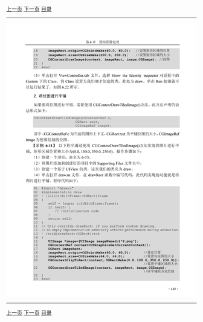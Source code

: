 [上一页](160.md) [下一页](162.md) [目录](../README.md)

***

![161](../images/161.png)

***

[上一页](160.md) [下一页](162.md) [目录](../README.md)